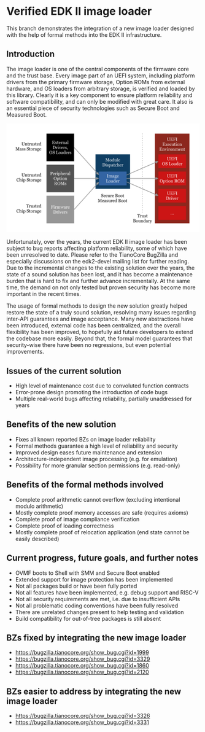 # Verified EDK II image loader

This branch demonstrates the integration of a new image loader designed with the help of formal methods into the EDK II infrastructure.

## Introduction

The image loader is one of the central components of the firmware core and the trust base. Every image part of an UEFI system, including platform drivers from the primary firmware storage, Option ROMs from external hardware, and OS loaders from arbitrary storage, is verified and loaded by this library. Clearly it is a key component to ensure platform reliability and software compatibility, and can only be modified with great care. It also is an essential piece of security technologies such as Secure Boot and Measured Boot.

![image](LoaderFlow.png)

Unfortunately, over the years, the current EDK II image loader has been subject to bug reports affecting platform reliability, some of which have been unresolved to date. Please refer to the TianoCore BugZilla and especially discussions on the edk2-devel mailing list for further reading. Due to the incremental changes to the existing solution over the years, the state of a sound solution has been lost, and it has become a maintenance burden that is hard to fix and further advance incrementally. At the same time, the demand on not only tested but proven security has become more important in the recent times.

The usage of formal methods to design the new solution greatly helped restore the state of a truly sound solution, resolving many issues regarding inter-API guarantees and image acceptance. Many new abstractions have been introduced, external code has been centralized, and the overall flexibility has been improved, to hopefully aid future developers to extend the codebase more easily. Beyond that, the formal model guarantees that security-wise there have been no regressions, but even potential improvements.

## Issues of the current solution
* High level of maintenance cost due to convoluted function contracts
* Error-prone design promoting the introduction of code bugs
* Multiple real-world bugs affecting reliability, partially unaddressed for years

## Benefits of the new solution
* Fixes all known reported BZs on image loader reliability
* Formal methods guarantee a high level of reliability and security
* Improved design eases future maintenance and extension
* Architecture-independent image processing (e.g. for emulation)
* Possibility for more granular section permissions (e.g. read-only)

## Benefits of the formal methods involved
* Complete proof arithmetic cannot overflow (excluding intentional modulo arithmetic)
* Mostly complete proof memory accesses are safe (requires axioms)
* Complete proof of image compliance verification
* Complete proof of loading correctness
* Mostly complete proof of relocation application (end state cannot be easily described)

## Current progress, future goals, and further notes
* OVMF boots to Shell with SMM and Secure Boot enabled
* Extended support for image protection has been implemented
* Not all packages build or have been fully ported
* Not all features have been implemented, e.g. debug support and RISC-V
* Not all security requirements are met, i.e. due to insufficient APIs
* Not all problematic coding conventions have been fully resolved
* There are unrelated changes present to help testing and validation
* Build compatibility for out-of-tree packages is still absent

## BZs fixed by integrating the new image loader
* https://bugzilla.tianocore.org/show_bug.cgi?id=1999
* https://bugzilla.tianocore.org/show_bug.cgi?id=3329
* https://bugzilla.tianocore.org/show_bug.cgi?id=1860
* https://bugzilla.tianocore.org/show_bug.cgi?id=2120

## BZs easier to address by integrating the new image loader
* https://bugzilla.tianocore.org/show_bug.cgi?id=3326
* https://bugzilla.tianocore.org/show_bug.cgi?id=3331
